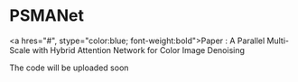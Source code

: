 # PSMANet
<a hres="#", stype="color:blue; font-weight:bold">Paper : A Parallel Multi-Scale with Hybrid Attention Network for Color Image Denoising</a>
<p>The code will be uploaded soon</p>
